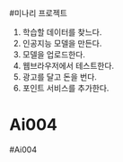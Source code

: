 #미나리 프로젝트
1. 학습할 데이터를 찾느다.
2. 인공지능 모델을 만든다.
3. 모델을 업로드한다.
4. 웹브라우저에서 테스트한다.
5. 광고를 달고 돈을 번다.
6. 포인트 서비스를 추가한다.
# Ai004
#Ai004
